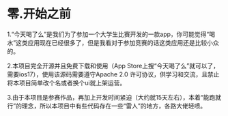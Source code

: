 # 零.开始之前
1.“今天喝了么”是我们为了参加一个大学生比赛开发的一款app，你可能觉得“喝水”这类应用现在已经很多了，但是我看对于参加竞赛的话这类应用还是比较小众的。

2.本项目完全开源并且免费下载和使用（App Store上搜“今天喝了么”就可以了，需要ios17），使用该源码需要遵守Apache 2.0 许可协议，供学习和交流，且禁止将本项目简单改个名或者换个ui就上架运营。

3.由于本项目是参赛作品，再加上开发时间紧迫（大约就15天左右），本着“能跑就行”的理念，所以本项目中有些代码存在一些“雷人”的地方，各路大佬轻喷。
